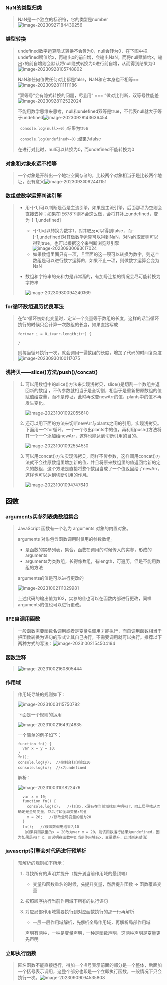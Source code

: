### NaN的类型归类

> NaN是一个独立的标识符，它的类型是number![image-20230927184439256](JS笔记.assets/image-20230927184439256.png)

### 类型转换

> undefined数字运算隐式转换不会转为0，null会转为0，在下图中把undefined赋值给x，再输出x的前自增，会输出NaN，而将null赋值给x，输出x的前自增则会默认将null隐式转换为0进行前自增，从而得到结果为0![image-20230928105748802](JS笔记.assets/image-20230928105748802.png)
>
> NaN和任何值做任何对比都是false，NaN和它本身也不相等==![image-20230928111111186](JS笔记.assets/image-20230928111111186.png)
>
> ”双等号“会有隐式转换的问题，尽量用“ === ”做对比判断，双等号性能差![image-20230928112522024](JS笔记.assets/image-20230928112522024.png)
>
> 不能用数学思维来思考，null和undefined双等是true，不代表null就大于等于undefined![image-20230928143636454](JS笔记.assets/image-20230928143636454.png)
>
> `  console.log(null>=0); `结果为true
>
> ` console.log(undefined>=0);`结果为false
>
> 在进行对比时，null可以转换为0，而undefined不能转换为0

### 对象和对象永远不相等

> 一个对象是开辟出一个地址空间存储的，比较两个对象相当于是比较两个地址，没有意义![image-20230930092441151](JS笔记.assets/image-20230930092441151.png)

### 数组做数学运算判读引擎

> + 用-[-1,]可以判断是否是主流引擎，如果是主流引擎，后面那项为空则会直接去掉；如果在IE678下则不会这么做，会将其补上undefined，变为-[-1,undefined]
>
>   + -[-1]可以转换为数字1，对其取反可以得到false，而-[-1,undefined]对其做数学运算可以得到NaN，对NaN取反则可以得到true，也可以根据这个来判断浏览器引擎![image-20230930093017024](JS笔记.assets/image-20230930093017024.png)
>   + 如果数组里面只有一项，且里面的这一项可以转换为数字，则这个数组是可以进行数字运算的，如果不止一项，则做数字运算会变为NaN
>
> + 数组和字符串的亲和力是非常高的，有加号连接的情况会尽可能转换为字符串
>
>   ![image-20230930094240369](JS笔记.assets/image-20230930094240369.png)

### for循环数组遍历优良写法

> 在for循环初始化变量时，定义一个变量等于数组的长度，这样的话当循环执行的时候只会计算一次数组的长度，如果直接写成
>
> ```
> for(var i = 0,i<arr.length;i++) {
> 
> }
> ```
>
> 则每当循环执行一次，就会调用一遍数组的长度，增加了代码的时间复杂度![image-20230930100117075](JS笔记.assets/image-20230930100117075.png)

### 浅拷贝——slice()方法/push()/concat()

> 1. 可以用数组中的slice()方法来实现浅拷贝，slice()是切割一个数组并返回新的数组 ，不传参数就相当于是全切割，相当于是重新把原数组的值赋值给变量，而不是传址，此时再改变newArr的值，plants中的值不再发生变化。
>
>    ![image-20231001092055640](JS笔记.assets/image-20231001092055640.png)
>
> 2. 还可以用下面的方法来切断newArr与plants之间的引用，实现浅拷贝。下面用一个for循环，一个一个取出plants中的值，再利用push()方法将其一个一个添加给newArr，这样也能达到切断引用的目的。
>
>    ![image-20231001092554530](JS笔记.assets/image-20231001092554530.png)
>
> 3. 可以用concat()方法实现浅拷贝，同样不传参数，这样调用concat()方法就不会往原数组里增加新的值，并且将原来数组里的值返回给新的定义的数组，这个方法是直接将整个数组当成了一个值返回给了newArr，这样也可以达到切断引用的作用。
>
>    ![image-20231001094747640](JS笔记.assets/image-20231001094747640.png)

## 函数

### arguments实参列表类数组集合

> JavaScript 函数有一个名为 arguments 对象的内置对象。
>
> arguments 对象包含函数调用时使用的参数数组。
>
> + 是函数的实参列表，集合，函数在调用的时候传入的实参，形成的arguments
> + arguments为类数组，长得像数组，有length，可遍历，但是不能用数组的方法
>
> arguments的值是可以进行更改的
>
> ![image-20231002111029981](JS笔记.assets/image-20231002111029981.png)
>
> 上述代码的输出值为102，实参的值也可以在函数内部进行更改，同样arguments的值也可以进行更改。

### IIFE自调用函数

> 一般函数需要函数名调用或者是变量名调用才能执行，而自调用函数相当于把函数转换为语句的形式让其自己执行，不需要调用就可以执行。推荐以下两种方式的写法：![image-20231002154504194](JS笔记.assets/image-20231002154504194.png)

### 函数注释

> ![image-20231002160805444](JS笔记.assets/image-20231002160805444.png)

### 作用域

> 作用域寻址的规则如下：
>
> ![image-20231003115750782](JS笔记.assets/image-20231003115750782.png)
>
> 下面是一个规则的运用
>
> ![image-20231002164924835](JS笔记.assets/image-20231002164924835.png)
>
> 一个简单的例子如下：
>
> ```
> function fn() {
> 	var x = y = 10;
> }
> fn();
> console.log(y);  //控制台打印输出10
> console.log(x);  //x为undefined
> ```
>
> 解析：
>
> ![image-20231003101822476](JS笔记.assets/image-20231003101822476.png)
>
> 
>
> ```
>   var x = 10;
>   function fn() {
>     console.log(x);   //打印x，x没有在当前域找到声明var，向上层寻找从而确定是全局变量，然后打印全局变量x的值
>     x = 20;   //修改全局变量的值为20
>   }
>   fn();   //该函数调用结果为10
>   （如果将函数里的x = 20改为var x = 20，则该函数运行结果为undefined，因为如果是var x，则说明在函数中即当前作用域有x，变量提升，此时尚未赋值）
> ```

### javascript引擎会对代码进行预解析

> 预解析的规则如下所示：
>
> 1. 寻找所有的声明并提升（提升到当前作用域的最顶端）
>
>    + 变量和函数重名的时候，先提升变量，然后提升函数 => 函数覆盖变量
>
> 2. 按照顺序执行当前作用域下所有的执行语句
>
> 3. 对应局部作用域需要执行到对应函数执行的那一行再解析
>
>    + 一层一层作用域解析，先解析全局作用域，再解析局部作用域
>
>    声明有两种，一种是变量声明，一种是函数声明，这两种声明是变量更先声明

### 立即执行函数

> 匿名函数不能直接运行，得加一个括号表示前面的部分是一个整体，后面加一个括号表示调用，这整个部分也即是一个立即执行函数，一般情况下只会执行一次。![image-20230909094535808](JS笔记.assets/image-20230909094535808.png)
